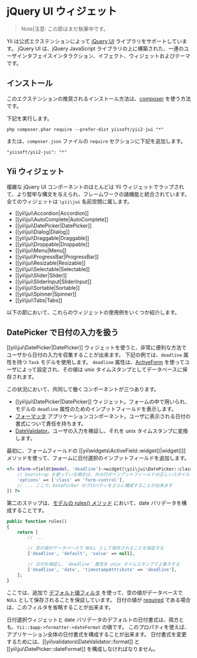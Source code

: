 jQuery UI ウィジェット
======================

> Note|注意: この節はまだ執筆中です。

Yii は公式エクステンションによって [jQuery UI](http://api.jqueryui.com/) ライブラリをサポートしています。
jQuery UI は、jQuery JavaScript ライブラリの上に構築された、一連のユーザインタフェイスインタラクション、イフェクト、ウィジェットおよびテーマです。

インストール
------------

このエクステンションの推奨されるインストール方法は、[composer](http://getcomposer.org/download/) を使う方法です。

下記を実行します。

```
php composer.phar require --prefer-dist yiisoft/yii2-jui "*"
```

または、`composer.json` ファイルの `require` セクションに下記を追加します。

```
"yiisoft/yii2-jui": "*"
```

Yii ウィジェット
----------------

複雑な jQuery UI コンポーネントのほとんどは Yii ウィジェットでラップされて、より堅牢な構文を与えられ、フレームワークの諸機能と統合されています。
全てのウィジェットは `\yii\jui` 名前空間に属します。

- [[yii\jui\Accordion|Accordion]]
- [[yii\jui\AutoComplete|AutoComplete]]
- [[yii\jui\DatePicker|DatePicker]]
- [[yii\jui\Dialog|Dialog]]
- [[yii\jui\Draggable|Draggable]]
- [[yii\jui\Droppable|Droppable]]
- [[yii\jui\Menu|Menu]]
- [[yii\jui\ProgressBar|ProgressBar]]
- [[yii\jui\Resizable|Resizable]]
- [[yii\jui\Selectable|Selectable]]
- [[yii\jui\Slider|Slider]]
- [[yii\jui\SliderInput|SliderInput]]
- [[yii\jui\Sortable|Sortable]]
- [[yii\jui\Spinner|Spinner]]
- [[yii\jui\Tabs|Tabs]]

以下の節において、これらのウィジェットの使用例をいくつか紹介します。


DatePicker で日付の入力を扱う <span id="datepicker-date-input"></span>
-----------------------------

[[yii\jui\DatePicker|DatePicker]] ウィジェットを使うと、非常に便利な方法でユーザから日付の入力を収集することが出来ます。
下記の例では、`deadline` 属性を持つ `Task` モデルを使用します。
`deadline` 属性は、[ActiveForm](input-forms.md) を使ってユーザによって設定され、その値は unix タイムスタンプとしてデータベースに保存されます。

この状況において、共同して働くコンポーネントが三つあります。

- [[yii\jui\DatePicker|DatePicker]] ウィジェット。フォームの中で用いられ、モデルの `deadline` 属性のためのインプットフィールドを表示します。
- [フォーマッタ](output-formatter.md) アプリケーションコンポーネント。ユーザに表示される日付の書式について責任を持ちます。
- [DateValidator](tutorial-core-validators.md#date)。ユーザの入力を検証し、それを unix タイムスタンプに変換します。

最初に、フォームフィールドの [[yii\widgets\ActiveField::widget()|widget()]] メソッドを使って、フォームに日付選択のインプットフィールドを追加します。

```php
<?= $form->field($model, 'deadline')->widget(\yii\jui\DatePicker::className(), [
    // bootstrap を使っている場合は、次の行がインプットフィールドの正しいスタイルをセットします
    'options' => ['class' => 'form-control'],
    // ... ここで、DatePicker のプロパティをさらに構成することが出来ます
]) ?>
```

第二のステップは、[モデルの rules() メソッド](input-validation.md#declaring-rules) において、date バリデータを構成することです。

```php
public function rules()
{
    return [
        // ...

        // 空の値がデータベースで NULL として保存されることを保証する
        ['deadline', 'default', 'value' => null],

        // 日付を検証し、`deadline` 属性を unix タイムスタンプで上書きする
        ['deadline', 'date', 'timestampAttribute' => 'deadline'],
    ];
}
```

ここでは、追加で [デフォルト値フィルタ](input-validation.md#handling-empty-inputs) を使って、空の値がデータベースで `NULL` として保存されることを保証しています。
日付の値が [required](tutorial-core-validators.md#required) である場合は、このフィルタを省略することが出来ます。

日付選択ウィジェットと date バリデータのデフォルトの日付書式は、両方とも、`Yii::$app->formatter->dateFormat` の値です。
このプロパティを使えば、アプリケーション全体の日付書式を構成することが出来ます。
日付書式を変更するためには、[[yii\validators\DateValidator::format]] と [[yii\jui\DatePicker::dateFormat]] を構成しなければなりません。
